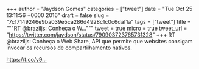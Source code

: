 
+++
author = "Jaydson Gomes"
categories = ["tweet"]
date = "Tue Oct 25 13:11:56 +0000 2016"
draft = false
slug = "7c17149246e9ba039e5ca286d4928c1c0c6daf1a"
tags = ["tweet"]
title = """RT @braziljs: Conheça o W..."""
tweet = true
micro = true
tweet_url = "https://twitter.com/jaydson/status/790903723765731328"
+++
RT @braziljs: Conheça o Web Share, API que permite que websites consigam invocar os recursos de compartilhamento nativos. 

https://t.co/v9…

